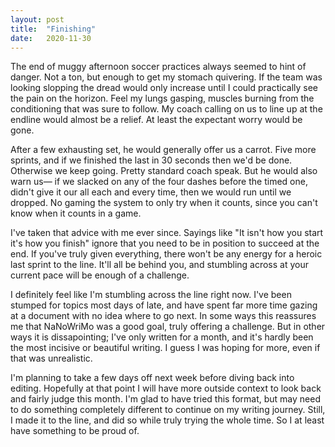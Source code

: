 ```yaml
---
layout: post
title:  "Finishing"
date:   2020-11-30
---
```


The end of muggy afternoon soccer practices always seemed to hint of danger. Not a ton, but enough to get my stomach quivering. If the team was looking slopping the dread would only increase until I could practically see the pain on the horizon. Feel my lungs gasping, muscles burning from the conditioning that was sure to follow. My coach calling on us to line up at the endline would almost be a relief. At least the expectant worry would be gone.

After a few exhausting set, he would generally offer us a carrot. Five more sprints, and if we finished the last in 30 seconds then we'd be done. Otherwise we keep going. Pretty standard coach speak. But he would also warn us— if we slacked on any of the four dashes before the timed one, didn't give it our all each and every time, then we would run until we dropped. No gaming the system to only try when it counts, since you can't know when it counts in a game.

I've taken that advice with me ever since. Sayings like "It isn't how you start it's how you finish" ignore that you need to be in position to succeed at the end. If you've truly given everything, there won't be any energy for a heroic last sprint to the line. It'll all be behind you, and stumbling across at your current pace will be enough of a challenge.

I definitely feel like I'm stumbling across the line right now. I've been stumped for topics most days of late, and have spent far more time gazing at a document with no idea where to go next. In some ways this reassures me that NaNoWriMo was a good goal, truly offering a challenge. But in other ways it is dissapointing; I've only written for a month, and it's hardly been the most incisive or beautiful writing. I guess I was hoping for more, even if that was unrealistic.

I'm planning to take a few days off next week before diving back into editing. Hopefully at that point I will have more outside context to look back and fairly judge this month. I'm glad to have tried this format, but may need to do something completely different to continue on my writing journey. Still, I made it to the line, and did so while truly trying the whole time. So I at least have something to be proud of.